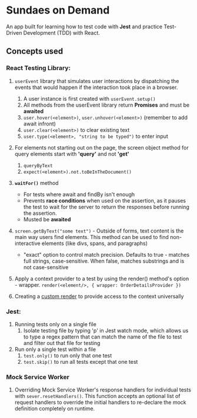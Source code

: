 # Sundaes on Demand
An app built for learning how to test code with **Jest** and practice Test-Driven Development (TDD) with React.  

## Concepts used
### React Testing Library:
1. ```userEvent``` library that simulates user interactions by dispatching the events that would happen if the interaction took place in a browser.
    1. A user instance is first created with ```userEvent.setup()```
    2. All methods from the userEvent library return **Promises** and must be **awaited**
    3. ```user.hover(<element>)```, ```user.unhover(<element>)``` (remember to add await infront)
    4. ```user.clear(<element>)``` to clear existing text
    5. ```user.type(<element>, "string to be typed")``` to enter input
2. For elements not starting out on the page, the screen object method for query elements start with **'query'** and not **'get'**
    1. ```queryByText```
    2. ```expect(<element>).not.toBeInTheDocument()```
3. **```waitFor()```** method
    * For tests where await and findBy isn't enough
    * Prevents **race conditions** when used on the assertion, as it pauses the test to wait for the server to return the responses before running the assertion.
    * Musted be **awaited** 
4. ```screen.getByText("some text")``` - Outside of forms, text content is the main way users find elements. This method can be used to find non-interactive elements (like divs, spans, and paragraphs)   
    * "exact" option to control match precision. Defaults to true - matches full strings, case-sensitive. When false, matches substrings and is not case-sensitive
    
5. Apply a context provider to a test by using the render() method's option - wrapper. ```render(<element/>, { wrapper: OrderDetailsProvider })```
6. Creating a [custom render](https://testing-library.com/docs/react-testing-library/setup/) to provide access to the context universally


### Jest:
1. Running tests only on a single file
    1. Isolate testing file by typing 'p' in Jest watch mode, which allows us to type a regex pattern that can match the name of the file to test and filter out that file for testing
3. Run only a single test within a file 
    1. ```test.only()``` to run only that one test
    2. ```test.skip()``` to run all tests except that one test

### Mock Service Worker
1. Overriding Mock Service Worker's response handlers for individual tests with ```sever.resetHandlers()```.  This function accepts an optional list of request handlers to override the initial handlers to re-declare the mock definition completely on runtime.
